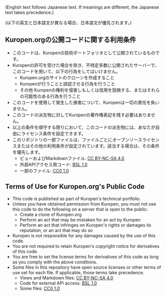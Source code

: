 (English text follows Japanese text.  If meanings are different, the Japanese text takes precedence.)

(以下の英文と日本語文が異なる場合、日本語文が優先されます。)

## Kuropen.orgの公開コードに関する利用条件

- このコードは、Kuropenの技術ポートフォリオとして公開されているものです。
- Kuropenの許可を受けた場合を除き、不特定多数に公開されたサーバーで、このコードを用いて、以下の行為をしてはいけません。
    - Kuropen.orgのサイトのクローンを作成すること
    - Kuropenが行うことと誤認させる行為を行うこと
    - その他 Kuropenの権利を侵害しもしくは信用を毀損する、またはそれらの可能性のある行為を行うこと
- このコードを使用して発生した損害について、Kuropenは一切の責任を負いません。
- このコードの派生物に対してKuropenの著作権表記を残す必要はありません。
- 以上の条件を順守する限りにおいて、このコードの派生物には、あなたが自由にライセンス条件を設定できます。
- このリポジトリの一部ファイルは、ファイルごとにオープンソースライセンスまたはその他の利用条件が設定されています。該当する場合は、その条件を優先します。
    - ビューおよびMarkdownファイル: [CC BY-NC-SA 4.0](https://creativecommons.org/licenses/by-nc-sa/4.0/deed.ja)
    - 外部APIアクセス用コード: [BSL 1.0](https://opensource.org/licenses/BSL-1.0)
    - 一部のファイル: [CC0 1.0](https://creativecommons.org/publicdomain/zero/1.0/deed.ja)

## Terms of Use for Kuropen.org's Public Code

- This code is published as part of Kuropen's technical portfolio.
- Unless you have obtained permission from Kuropen, you must not use this code to do the following on a server that is open to the public:
    - Create a clone of Kuropen.org
    - Perform an act that may be mistaken for an act by Kuropen
    - Perform an act that infringes on Kuropen's rights or damages its reputation, or an act that may do so
- Kuropen is not responsible for any damages caused by the use of this code.
- You are not required to retain Kuropen's copyright notice for derivatives of this code.
- You are free to set the license terms for derivatives of this code as long as you comply with the above conditions.
- Some files in this repository have open source licenses or other terms of use set for each file. If applicable, those terms take precedence.
    - Views and Markdown files: [CC BY-NC-SA 4.0](https://creativecommons.org/licenses/by-nc-sa/4.0/)
    - Code for external API access: [BSL 1.0](https://opensource.org/licenses/BSL-1.0)
    - Some files: [CC0 1.0](https://creativecommons.org/publicdomain/zero/1.0/)
